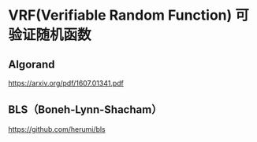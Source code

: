 # VRF(Verifiable Random Function) 可验证随机函数


## Algorand
https://arxiv.org/pdf/1607.01341.pdf

## BLS（Boneh-Lynn-Shacham）
https://github.com/herumi/bls
